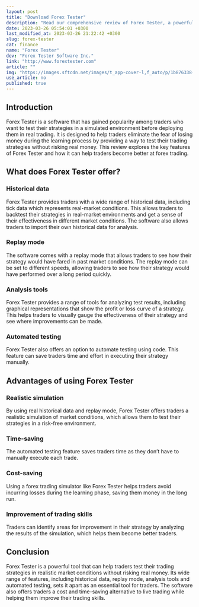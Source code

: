 ```yaml
---
layout: post
title: "Download Forex Tester"
description: "Read our comprehensive review of Forex Tester, a powerful software that allows traders to test their strategies in realistic market conditions before risking real money."
date: 2023-03-26 05:54:01 +0300
last_modified_at: 2023-03-26 21:22:42 +0300
slug: forex-tester
cat: finance
name: "Forex Tester"
dev: "Forex Tester Software Inc."
link: "http://www.forextester.com"
article: ""
img: "https://images.sftcdn.net/images/t_app-cover-l,f_auto/p/1b876338-a4d5-11e6-b29c-00163ed833e7/1812051215/forex-tester-screenshot.png"
use_article: no
published: true
---
```

## Introduction

Forex Tester is a software that has gained popularity among traders who want to test their strategies in a simulated environment before deploying them in real trading. It is designed to help traders eliminate the fear of losing money during the learning process by providing a way to test their trading strategies without risking real money. This review explores the key features of Forex Tester and how it can help traders become better at forex trading.

## What does Forex Tester offer?

### Historical data

Forex Tester provides traders with a wide range of historical data, including tick data which represents real-market conditions. This allows traders to backtest their strategies in real-market environments and get a sense of their effectiveness in different market conditions. The software also allows traders to import their own historical data for analysis.

### Replay mode

The software comes with a replay mode that allows traders to see how their strategy would have fared in past market conditions. The replay mode can be set to different speeds, allowing traders to see how their strategy would have performed over a long period quickly.

### Analysis tools

Forex Tester provides a range of tools for analyzing test results, including graphical representations that show the profit or loss curve of a strategy. This helps traders to visually gauge the effectiveness of their strategy and see where improvements can be made.

### Automated testing

Forex Tester also offers an option to automate testing using code. This feature can save traders time and effort in executing their strategy manually.

## Advantages of using Forex Tester

### Realistic simulation

By using real historical data and replay mode, Forex Tester offers traders a realistic simulation of market conditions, which allows them to test their strategies in a risk-free environment.

### Time-saving

The automated testing feature saves traders time as they don’t have to manually execute each trade.

### Cost-saving

Using a forex trading simulator like Forex Tester helps traders avoid incurring losses during the learning phase, saving them money in the long run.

### Improvement of trading skills

Traders can identify areas for improvement in their strategy by analyzing the results of the simulation, which helps them become better traders.

## Conclusion

Forex Tester is a powerful tool that can help traders test their trading strategies in realistic market conditions without risking real money. Its wide range of features, including historical data, replay mode, analysis tools and automated testing, sets it apart as an essential tool for traders. The software also offers traders a cost and time-saving alternative to live trading while helping them improve their trading skills.